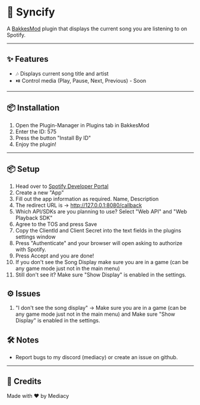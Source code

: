 # 🎵 Syncify

A [BakkesMod](https://bakkesmod.com/) plugin that displays the current song you are listening to on Spotify.

---

## ✨ Features

- 🎶 Displays current song title and artist
- ⏯️ Control media (Play, Pause, Next, Previous) - Soon

---

## 📦 Installation

1. Open the Plugin-Manager in Plugins tab in BakkesMod
2. Enter the ID: 575
3. Press the button "Install By ID"
4. Enjoy the plugin!

---

## 📦 Setup

1. Head over to [Spotify Developer Portal](https://developer.spotify.com/dashboard)
2. Create a new "App"
3. Fill out the app information as required. Name, Description
4. The redirect URL is -> http://127.0.0.1:8080/callback
5. Which API/SDKs are you planning to use? Select "Web API" and "Web Playback SDK"
6. Agree to the TOS and press Save
7. Copy the ClientId and Client Secret into the text fields in the plugins settings window
8. Press "Authenticate" and your browser will open asking to authorize with Spotify.
9. Press Accept and you are done!
10. If you don't see the Song Display make sure you are in a game (can be any game mode just not in the main menu)
11. Still don't see it? Make sure "Show Display" is enabled in the settings.

## ⚙ Issues
1. "I don't see the song display" -> Make sure you are in a game (can be any game mode just not in the main menu) and Make sure "Show Display" is enabled in the settings.

## 🛠️ Notes

- Report bugs to my discord (mediacy) or create an issue on github.

---

## 🔗 Credits

Made with ❤️ by Mediacy
